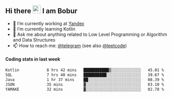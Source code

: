 ## Hi there <img src="https://media.giphy.com/media/hvRJCLFzcasrR4ia7z/giphy.gif" width="25px" height="25px"> I am Bobur

- 💼 I’m currently working at [Yandex](https://yandex.ru/)
- 🌱 I’m currently learning Kotlin
- 💬 Ask me about anything related to Low Level Programming or Algorithm and Data Structures
- 📫 How to reach me: [@telegram](https://t.me/octoant) (see also [@leetcode](https://leetcode.com/octoant/))    

#### Coding stats in last week

<!--START_SECTION:waka-->

```txt
Kotlin            8 hrs 42 mins   ███████████▒░░░░░░░░░░░░░   45.01 %
SQL               7 hrs 40 mins   ██████████░░░░░░░░░░░░░░░   39.67 %
Java              1 hr 37 mins    ██░░░░░░░░░░░░░░░░░░░░░░░   08.39 %
JSON              35 mins         ▓░░░░░░░░░░░░░░░░░░░░░░░░   03.10 %
YAMAKE            32 mins         ▓░░░░░░░░░░░░░░░░░░░░░░░░   02.78 %
```

<!--END_SECTION:waka-->
